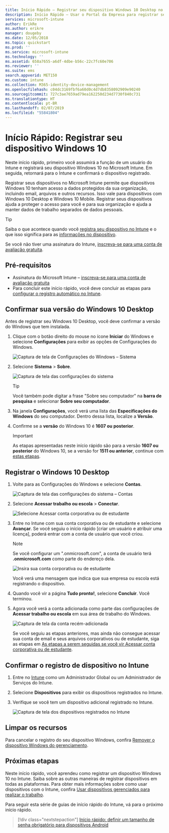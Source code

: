 ```yaml
---
title: Início Rápido – Registrar seu dispositivo Windows 10 Desktop no Microsoft Intune
description: Início Rápido – Usar o Portal da Empresa para registrar seu dispositivo Windows 10 Desktop no Microsoft Intune.
services: microsoft-intune
author: ErikRe
ms.author: erikre
manager: dougeby
ms.date: 12/05/2018
ms.topic: quickstart
ms.prod: ''
ms.service: microsoft-intune
ms.technology: ''
ms.assetid: 658a7655-a6df-4dbe-b56c-22c7fc60e706
ms.reviewer: ''
ms.suite: ems
search.appverid: MET150
ms.custom: intune
ms.collection: M365-identity-device-management
ms.openlocfilehash: c04dc3169fbf6a60d0c4d7db8358092909e90240
ms.sourcegitcommit: 727c3ae7659ad79ea162250d234d7730f840c731
ms.translationtype: HT
ms.contentlocale: pt-BR
ms.lasthandoff: 02/07/2019
ms.locfileid: "55841804"
---
```

# <a name="quickstart-enroll-your-windows-10-device"></a>Início Rápido: Registrar seu dispositivo Windows 10

Neste início rápido, primeiro você assumirá a função de um usuário do Intune e registrará seu dispositivo Windows 10 no Microsoft Intune. Em seguida, retornará para o Intune e confirmará o dispositivo registrado.

Registrar seus dispositivos no Microsoft Intune permite que dispositivos Windows 10 tenham acesso a dados protegidos da sua organização, incluindo email, arquivos e outros recursos. Isso vale para dispositivos com Windows 10 Desktop e Windows 10 Mobile. Registrar seus dispositivos ajuda a proteger o acesso para você e para sua organização e ajuda a manter dados de trabalho separados de dados pessoais.

> [!TIP]
> Saiba o que acontece quando você [registra seu dispositivo no Intune](/intune-user-help/what-happens-if-you-install-the-company-portal-app-and-enroll-your-device-in-intune-windows) e o que isso significa para as [informações no dispositivo](/intune-user-help/what-info-can-your-company-see-when-you-enroll-your-device-in-intune).

Se você não tiver uma assinatura do Intune, [inscreva-se para uma conta de avaliação gratuita](free-trial-sign-up.md).

## <a name="prerequisites"></a>Pré-requisitos

- Assinatura do Microsoft Intune – [inscreva-se para uma conta de avaliação gratuita](free-trial-sign-up.md)
- Para concluir este início rápido, você deve concluir as etapas para [configurar o registro automático no Intune](quickstart-setup-auto-enrollment.md).

## <a name="confirm-your-windows-10-desktop-version"></a>Confirmar sua versão do Windows 10 Desktop

Antes de registrar seu Windows 10 Desktop, você deve confirmar a versão do Windows que tem instalada.

1. Clique com o botão direito do mouse no ícone **Iniciar** do Windows e selecione **Configurações** para exibir as opções de Configurações do Windows.

   ![Captura de tela de Configurações do Windows – Sistema](media/quickstart-enroll-windows-device/quickstart-enroll-windows-device-01.png)

2. Selecione **Sistema** > **Sobre**. 

   ![Captura de tela das configurações do sistema](media/quickstart-enroll-windows-device/quickstart-enroll-windows-device-02.png)

    > [!TIP]
    > Você também pode digitar a frase "Sobre seu computador" na **barra de pesquisa** e selecionar **Sobre seu computador**.

3. Na janela **Configurações**, você verá uma lista das **Especificações do Windows** do seu computador. Dentro dessa lista, localize a **Versão**.

4. Confirme se a **versão** do Windows 10 é **1607 ou posterior**.

    > [!IMPORTANT]
    > As etapas apresentadas neste início rápido são para a versão **1607 ou posterior** do Windows 10, se a versão for **1511 ou anterior**, continue com [estas etapas](/intune-user-help/enroll-your-w10-device-your-account).

## <a name="enroll-windows-10-desktop"></a>Registrar o Windows 10 Desktop

1. Volte para as Configurações do Windows e selecione **Contas**.

   ![Captura de tela das configurações do sistema – Contas](media/quickstart-enroll-windows-device/quickstart-enroll-windows-device-03.png)

2. Selecione **Acessar trabalho ou escola** > **Conectar**.

    ![Selecione Acessar conta corporativa ou de estudante](media/quickstart-enroll-windows-device/quickstart-enroll-windows-device-04.png)

3. Entre no Intune com sua conta corporativa ou de estudante e selecione **Avançar**. Se você seguiu o início rápido [criar um usuário e atribuir uma licença], poderá entrar com a conta de usuário que você criou.

    > [!NOTE]
    > Se você configurar um ".onmicrosoft.com", a conta de usuário terá **.onmicrosoft.com** como parte do endereço dela. 

   ![Insira sua conta corporativa ou de estudante](media/quickstart-enroll-windows-device/quickstart-enroll-windows-device-05.png)

    Você verá uma mensagem que indica que sua empresa ou escola está registrando o dispositivo.

4. Quando você vir a página **Tudo pronto!**, selecione **Concluir**. Você terminou.

5. Agora você verá a conta adicionada como parte das configurações de **Acessar trabalho ou escola** em sua área de trabalho do Windows.

   ![Captura de tela da conta recém-adicionada](media/quickstart-enroll-windows-device/quickstart-enroll-windows-device-06.png)

    Se você seguiu as etapas anteriores, mas ainda não consegue acessar sua conta de email e seus arquivos corporativos ou de estudante, siga as etapas em [As etapas a serem seguidas se você vir Acessar conta corporativa ou de estudante](/intune-user-help/troubleshoot-your-windows-10-device-windows#troubleshooting-steps-to-follow-if-you-see-access-work-or-school).

## <a name="confirm-your-device-enrollment-in-intune"></a>Confirmar o registro de dispositivo no Intune

1. Entre no [Intune](https://aka.ms/intuneportal) como um Administrador Global ou um Administrador de Serviços do Intune.
2. Selecione **Dispositivos** para exibir os dispositivos registrados no Intune.
3. Verifique se você tem um dispositivo adicional registrado no Intune.

   ![Captura de tela dos dispositivos registrados no Intune](media/quickstart-enroll-windows-device/quickstart-enroll-windows-device-07.png)

## <a name="clean-up-resources"></a>Limpar os recursos

Para cancelar o registro do seu dispositivo Windows, confira [Remover o dispositivo Windows do gerenciamento](/intune-user-help/unenroll-your-device-from-intune-windows).

## <a name="next-steps"></a>Próximas etapas

Neste início rápido, você aprendeu como registrar um dispositivo Windows 10 no Intune. Saiba sobre as outras maneiras de registrar dispositivos em todas as plataformas. Para obter mais informações sobre como usar dispositivos com o Intune, confira [Usar dispositivos gerenciados para realizar o trabalho](/intune-user-help/use-managed-devices-to-get-work-done).

Para seguir esta série de guias de início rápido do Intune, vá para o próximo início rápido.

> [!div class="nextstepaction"]
> [Início rápido: definir um tamanho de senha obrigatório para dispositivos Android](quickstart-set-password-length-android.md)
